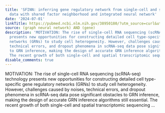 ```yaml
---
title: 'SFINN: inferring gene regulatory network from single-cell and spatial transcriptomic
  data with shared factor neighborhood and integrated neural network'
date: '2024-07-01'
linkTitle: https://pubmed.ncbi.nlm.nih.gov/38950180/?utm_source=curl&utm_medium=rss&utm_campaign=pubmed-2&utm_content=1x5bM_TNL8gjogAcnslpo2s2PbDe-61JVM2h9yowOYSiZ7Dkrt&fc=20220919211934&ff=20240702183143&v=2.18.0.post9+e462414
source: (graph neural network) AND (gene)
description: 'MOTIVATION: The rise of single-cell RNA sequencing (scRNA-seq) technology
  presents new opportunities for constructing detailed cell type-specific gene regulatory
  networks (GRNs) to study cell heterogeneity. However, challenges caused by noises,
  technical errors, and dropout phenomena in scRNA-seq data pose significant obstacles
  to GRN inference, making the design of accurate GRN inference algorithms still essential.
  The recent growth of both single-cell and spatial transcriptomic sequencing ...'
disable_comments: true
---
```

MOTIVATION: The rise of single-cell RNA sequencing (scRNA-seq) technology presents new opportunities for constructing detailed cell type-specific gene regulatory networks (GRNs) to study cell heterogeneity. However, challenges caused by noises, technical errors, and dropout phenomena in scRNA-seq data pose significant obstacles to GRN inference, making the design of accurate GRN inference algorithms still essential. The recent growth of both single-cell and spatial transcriptomic sequencing ...